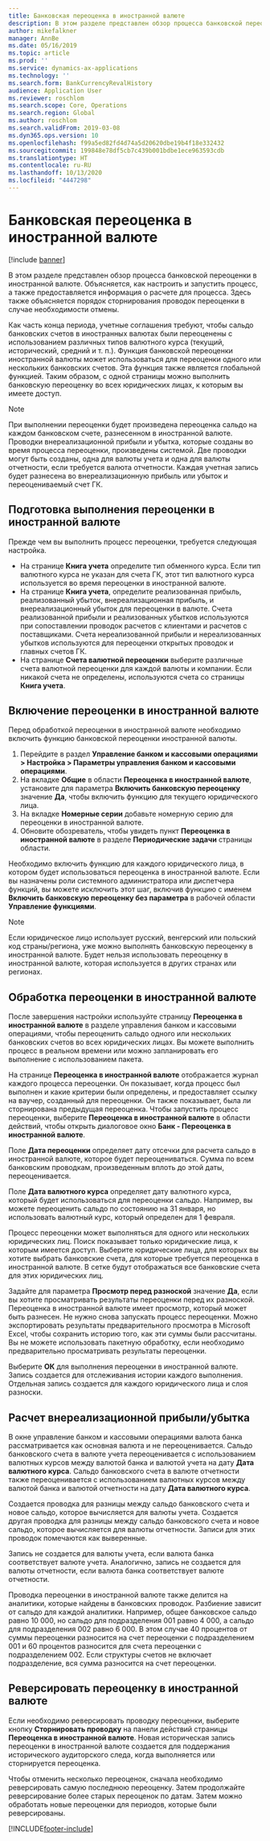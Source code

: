 ```yaml
---
title: Банковская переоценка в иностранной валюте
description: В этом разделе представлен обзор процесса банковской переоценки в иностранной валюте. Сюда входят сведения о настройке, запуске процесса, расчете для процесса и реверсировании проводок переоценки.
author: mikefalkner
manager: AnnBe
ms.date: 05/16/2019
ms.topic: article
ms.prod: ''
ms.service: dynamics-ax-applications
ms.technology: ''
ms.search.form: BankCurrencyRevalHistory
audience: Application User
ms.reviewer: roschlom
ms.search.scope: Core, Operations
ms.search.region: Global
ms.author: roschlom
ms.search.validFrom: 2019-03-08
ms.dyn365.ops.version: 10
ms.openlocfilehash: f99a5ed82fd4d74a5d20620dbe19b4f18e332432
ms.sourcegitcommit: 199848e78df5cb7c439b001bdbe1ece963593cdb
ms.translationtype: HT
ms.contentlocale: ru-RU
ms.lasthandoff: 10/13/2020
ms.locfileid: "4447298"
---
```

# <a name="bank-foreign-currency-revaluation"></a>Банковская переоценка в иностранной валюте

[!include [banner](../includes/banner.md)]


В этом разделе представлен обзор процесса банковской переоценки в иностранной валюте. Объясняется, как настроить и запустить процесс, а также предоставляется информация о расчете для процесса. Здесь также объясняется порядок сторнирования проводок переоценки в случае необходимости отмены.

Как часть конца периода, учетные соглашения требуют, чтобы сальдо банковских счетов в иностранных валютах были переоценены с использованием различных типов валютного курса (текущий, исторический, средний и т. п.). Функция банковской переоценки иностранной валюты может использоваться для переоценки одного или нескольких банковских счетов. Эта функция также является глобальной функцией. Таким образом, с одной страницы можно выполнить банковскую переоценку во всех юридических лицах, к которым вы имеете доступ.

> [!NOTE]
> При выполнении переоценки будет произведена переоценка сальдо на каждом банковском счете, разнесенном в иностранной валюте. Проводки внереализационной прибыли и убытка, которые созданы во время процесса переоценки, произведены системой. Две проводки могут быть созданы, одна для валюты учета и одна для валюты отчетности, если требуется валюта отчетности. Каждая учетная запись будет разнесена во внереализационную прибыль или убыток и переоцениваемый счет ГК.

## <a name="prepare-to-run-foreign-currency-revaluation"></a>Подготовка выполнения переоценки в иностранной валюте

Прежде чем вы выполнить процесс переоценки, требуется следующая настройка.

- На странице **Книга учета** определите тип обменного курса. Если тип валютного курса не указан для счета ГК, этот тип валютного курса используется во время переоценки в иностранной валюте.
- На странице **Книга учета**, определите реализованная прибыль, реализованный убыток, внереализационная прибыль, и внереализационный убыток для переоценки в валюте. Счета реализованной прибыли и реализованных убытков используются при сопоставлении проводок расчетов с клиентами и расчетов с поставщиками. Счета нереализованной прибыли и нереализованных убытков используются для переоценки открытых проводок и главных счетов ГК.
- На странице **Счета валютной переоценки** выберите различные счета валютной переоценки для каждой валюты и компании. Если никакой счета не определены, используются счета со страницы **Книга учета**.

## <a name="enable-foreign-currency-revaluation"></a>Включение переоценки в иностранной валюте

Перед обработкой переоценки в иностранной валюте необходимо включить функцию банковской переоценки иностранной валюты.

1. Перейдите в раздел **Управление банком и кассовыми операциями \> Настройка \> Параметры управления банком и кассовыми операциями**.
2. На вкладке **Общие** в области **Переоценка в иностранной валюте**, установите для параметра **Включить банковскую переоценку** значение **Да**, чтобы включить функцию для текущего юридического лица. 
3. На вкладке **Номерные серии** добавьте номерную серию для переоценки в иностранной валюте.
4. Обновите обозреватель, чтобы увидеть пункт **Переоценка в иностранной валюте** в разделе **Периодические задачи** страницы области.

Необходимо включить функцию для каждого юридического лица, в котором будет использоваться переоценка в иностранной валюте. Если вы назначены роли системного администратора или диспетчера функций, вы можете исключить этот шаг, включив функцию с именем **Включить банковскую переоценку без параметра** в рабочей области **Управление функциями**.

> [!NOTE]
> Если юридическое лицо использует русский, венгерский или польский код страны/региона, уже можно выполнять банковскую переоценку в иностранной валюте. Будет нельзя использовать переоценку в иностранной валюте, которая используется в других странах или регионах.

## <a name="process-foreign-currency-revaluation"></a>Обработка переоценки в иностранной валюте

После завершения настройки используйте страницу **Переоценка в иностранной валюте** в разделе управления банком и кассовыми операциями, чтобы переоценить сальдо одного или нескольких банковских счетов во всех юридических лицах. Вы можете выполнить процесс в реальном времени или можно запланировать его выполнение с использованием пакета.

На странице **Переоценка в иностранной валюте** отображается журнал каждого процесса переоценки. Он показывает, когда процесс был выполнен и какие критерии были определены, и предоставляет ссылку на ваучер, созданный для переоценки. Он также показывает, была ли сторнирована предыдущая переоценка. Чтобы запустить процесс переоценки, выберите **Переоценка в иностранной валюте** в области действий, чтобы открыть диалоговое окно **Банк - Переоценка в иностранной валюте**.

Поле **Дата переоценки** определяет дату отсечки для расчета сальдо в иностранной валюте, которое будет переоцениваться. Сумма по всем банковским проводкам, произведенным вплоть до этой даты, переоценивается.

Поле **Дата валютного курса** определяет дату валютного курса, который будет использоваться для переоценки сальдо. Например, вы можете переоценить сальдо по состоянию на 31 января, но использовать валютный курс, который определен для 1 февраля.

Процесс переоценки может выполняться для одного или нескольких юридических лиц. Поиск показывает только юридические лица, к которым имеется доступ. Выберите юридические лица, для которых вы хотите выбрать банковские счета, для которые требуется переоценка в иностранной валюте. В сетке будут отображаться все банковские счета для этих юридических лиц.

Задайте для параметра **Просмотр перед разноской** значение **Да**, если вы хотите просматривать результаты переоценки перед их разноской. Переоценка в иностранной валюте имеет просмотр, который может быть разнесен. Не нужно снова запускать процесс переоценки. Можно экспортировать результаты предварительного просмотра в Microsoft Excel, чтобы сохранить историю того, как эти суммы были рассчитаны. Вы не можете использовать пакетную обработку, если необходимо предварительно просматривать результаты переоценки.

Выберите **ОК** для выполнения переоценки в иностранной валюте. Запись создается для отслеживания истории каждого выполнения. Отдельная запись создается для каждого юридического лица и слоя разноски.

## <a name="calculate-unrealized-gainloss"></a>Расчет внереализационной прибыли/убытка

В окне управление банком и кассовыми операциями валюта банка рассматривается как основная валюта и не переоценивается. Сальдо банковского счета в валюте учета переоценивается с использованием валютных курсов между валютой банка и валютой учета на дату **Дата валютного курса**. Сальдо банковского счета в валюте отчетности также переоценивается с использованием валютных курсов между валютой банка и валютой отчетности на дату **Дата валютного курса**.

Создается проводка для разницы между сальдо банковского счета и новое сальдо, которое вычисляется для валюты учета. Создается другая проводка для разницы между сальдо банковского счета и новое сальдо, которое вычисляется для валюты отчетности. Записи для этих проводок помечаются как выверенные. 

Запись не создается для валюты учета, если валюта банка соответствует валюте учета. Аналогично, запись не создается для валюты отчетности, если валюта банка соответствует валюте отчетности.

Проводка переоценки в иностранной валюте также делится на аналитики, которые найдены в банковских проводок. Разбиение зависит от сальдо для каждой аналитики. Например, общее банковское сальдо равно 10 000, но сальдо для подразделения 001 равно 4 000, а сальдо для подразделения 002 равно 6 000. В этом случае 40 процентов от суммы переоценки разносится на счет переоценки с подразделением 001 и 60 процентов разносится для счета переоценки с подразделением 002. Если структуры счетов не включает подразделение, вся сумма разносится на счет переоценки.

## <a name="reverse-foreign-currency-revaluation"></a>Реверсировать переоценку в иностранной валюте

Если необходимо реверсировать проводку переоценки, выберите кнопку **Сторнировать проводку** на панели действий страницы **Переоценка в иностранной валюте**. Новая историческая запись переоценки в иностранной валюте создается для поддержания исторического аудиторского следа, когда выполняется или сторнируется переоценка.

Чтобы отменить несколько переоценок, сначала необходимо реверсировать самую последнюю переоценку. Затем продолжайте реверсирование более старых переоценок по датам. Затем можно обработать новые переоценки для периодов, которые были реверсированы.


[!INCLUDE[footer-include](../../includes/footer-banner.md)]